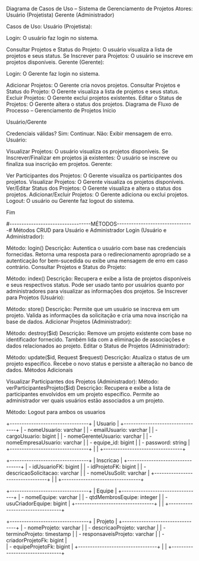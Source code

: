 Diagrama de Casos de Uso – Sistema de Gerenciamento de Projetos
Atores:
Usuário (Projetista)
Gerente (Administrador)

Casos de Uso:
Usuário (Projetista):

Login: O usuário faz login no sistema.

Consultar Projetos e Status do Projeto: O usuário visualiza a lista de projetos e seus status.
Se Inscrever para Projetos: O usuário se inscreve em projetos disponíveis.
Gerente (Gerente):

Login: O Gerente faz login no sistema.

Adicionar Projetos: O Gerente cria novos projetos.
Consultar Projetos e Status do Projeto: O Gerente visualiza a lista de projetos e seus status.
Excluir Projetos: O Gerente exclui projetos existentes.
Editar o Status de Projetos: O Gerente altera o status dos projetos.
Diagrama de Fluxo de Processo – Gerenciamento de Projetos
Início

Usuário/Gerente

Credenciais válidas?
Sim: Continuar.
Não: Exibir mensagem de erro.
Usuário:

Visualizar Projetos: O usuário visualiza os projetos disponíveis.
Se Inscrever/Finalizar em projetos já existentes: O usuário se inscreve ou finaliza sua inscrição em projetos.
Gerente:

Ver Participantes dos Projetos: O Gerente visualiza os participantes dos projetos.
Visualizar Projetos: O Gerente visualiza os projetos disponíveis.
Ver/Editar Status dos Projetos: O Gerente visualiza e altera o status dos projetos.
Adicionar/Excluir Projetos: O Gerente adiciona ou exclui projetos.
Logout: O usuário ou Gerente faz logout do sistema.

Fim


#----------------------------------MÉTODOS--------------------------------#
Métodos CRUD para Usuário e Administrador
Login (Usuário e Administrador):

Método: login()
Descrição: Autentica o usuário com base nas credenciais fornecidas. Retorna uma resposta para o redirecionamento apropriado se a autenticação for bem-sucedida ou exibe uma mensagem de erro em caso contrário.
Consultar Projetos e Status do Projeto:

Método: index()
Descrição: Recupera e exibe a lista de projetos disponíveis e seus respectivos status. Pode ser usado tanto por usuários quanto por administradores para visualizar as informações dos projetos.
Se Inscrever para Projetos (Usuário):

Método: store()
Descrição: Permite que um usuário se inscreva em um projeto. Valida as informações da solicitação e cria uma nova inscrição na base de dados.
Adicionar Projetos (Administrador):

Método: destroy($id)
Descrição: Remove um projeto existente com base no identificador fornecido. Também lida com a eliminação de associações e dados relacionados ao projeto.
Editar o Status de Projetos (Administrador):

Método: update($id, Request $request)
Descrição: Atualiza o status de um projeto específico. Recebe o novo status e persiste a alteração no banco de dados.
Métodos Adicionais

Visualizar Participantes dos Projetos (Administrador):
Método: verParticipantesProjeto($id)
Descrição: Recupera e exibe a lista de participantes envolvidos em um projeto específico. Permite ao administrador ver quais usuários estão associados a um projeto.

Método: Logout para ambos os usuarios

+---------------------------------+
|             Usuario             |
+---------------------------------+
| - nomeUsuario: varchar          |
| - emailUsuario: varchar         |
| - cargoUsuario: bigint          |
| - nomeGerenteUsuario: varchar   |
| - nomeEmpresaUsuario: varchar   |
| - equipe_id: bigint             |
| - password: string              |
+---------------------------------+
|                                 |
+---------------------------------+

+---------------------------------+
|          Inscricao              |
+---------------------------------+
| - idUsuarioFK: bigint           |
| - idProjetoFK: bigint           |
| - descricaoSolicitacao: varchar |
| - nomeUsuSolit: varchar         |
+---------------------------------+
|                                 |
+---------------------------------+

+---------------------------------+
|            Equipe               |
+---------------------------------+
| - nomeEquipe: varchar           |
| - qtdMembrosEquipe: integer     |
| - usuCriadorEquipe: bigint      |
+---------------------------------+
|                                 |
+---------------------------------+

+---------------------------------+
|            Projeto              |
+---------------------------------+
| - nomeProjeto: varchar          |
| - descricaoProjeto: varchar     |
| - terminoProjeto: timestamp     |
| - responsaveisProjeto: varchar  |
| - criadorProjetoFk: bigint      |  
| - equipeProjetoFk: bigint       |
+---------------------------------+
|                                |
+--------------------------------+
